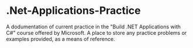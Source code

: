 # .Net-Applications-Practice
A dodumentation of current practice in the "​​​​​​​Build .NET Applications with C#" course offered by Microsoft. A place to store any practice problems or examples provided, as a means of reference.
